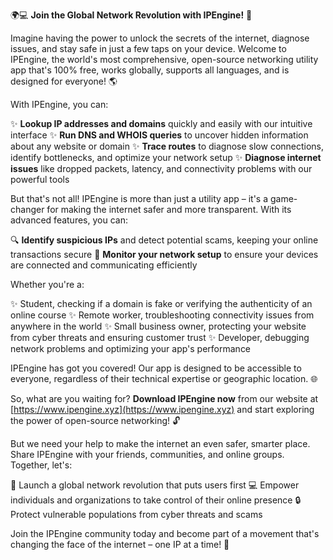 🌍💻 **Join the Global Network Revolution with IPEngine!** 🚀

Imagine having the power to unlock the secrets of the internet, diagnose issues, and stay safe in just a few taps on your device. Welcome to IPEngine, the world's most comprehensive, open-source networking utility app that's 100% free, works globally, supports all languages, and is designed for everyone! 🌎

With IPEngine, you can:

✨ **Lookup IP addresses and domains** quickly and easily with our intuitive interface
✨ **Run DNS and WHOIS queries** to uncover hidden information about any website or domain
✨ **Trace routes** to diagnose slow connections, identify bottlenecks, and optimize your network setup
✨ **Diagnose internet issues** like dropped packets, latency, and connectivity problems with our powerful tools

But that's not all! IPEngine is more than just a utility app – it's a game-changer for making the internet safer and more transparent. With its advanced features, you can:

🔍 **Identify suspicious IPs** and detect potential scams, keeping your online transactions secure
📡 **Monitor your network setup** to ensure your devices are connected and communicating efficiently

Whether you're a:

✨ Student, checking if a domain is fake or verifying the authenticity of an online course
✨ Remote worker, troubleshooting connectivity issues from anywhere in the world
✨ Small business owner, protecting your website from cyber threats and ensuring customer trust
✨ Developer, debugging network problems and optimizing your app's performance

IPEngine has got you covered! Our app is designed to be accessible to everyone, regardless of their technical expertise or geographic location. 🌐

So, what are you waiting for? **Download IPEngine now** from our website at [https://www.ipengine.xyz](https://www.ipengine.xyz) and start exploring the power of open-source networking! 🔓

But we need your help to make the internet an even safer, smarter place. Share IPEngine with your friends, communities, and online groups. Together, let's:

🚀 Launch a global network revolution that puts users first
💻 Empower individuals and organizations to take control of their online presence
🔒 Protect vulnerable populations from cyber threats and scams

Join the IPEngine community today and become part of a movement that's changing the face of the internet – one IP at a time! 🌟